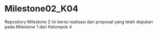 # Milestone02_K04
Repository Milestone 2 ini berisi realisasi dari proposal yang telah diajukan pada Milestone 1 dari Kelompok 4
